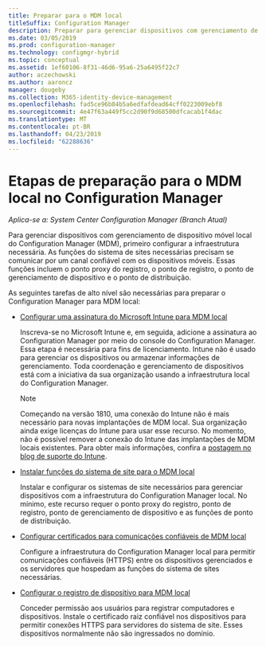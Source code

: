 ```yaml
---
title: Preparar para o MDM local
titleSuffix: Configuration Manager
description: Preparar para gerenciar dispositivos com gerenciamento de dispositivo móvel local no Configuration Manager
ms.date: 03/05/2019
ms.prod: configuration-manager
ms.technology: configmgr-hybrid
ms.topic: conceptual
ms.assetid: 1ef60106-8f31-46d6-95a6-25a6495f22c7
author: aczechowski
ms.author: aaroncz
manager: dougeby
ms.collection: M365-identity-device-management
ms.openlocfilehash: fad5ce96b84b5a6edfafdead64cff0223009ebf8
ms.sourcegitcommit: 4e47f63a449f5cc2d90f9d68500dfcacab1f4dac
ms.translationtype: MT
ms.contentlocale: pt-BR
ms.lasthandoff: 04/23/2019
ms.locfileid: "62288636"
---
```

# <a name="preparation-steps-for-on-premises-mdm-in-configuration-manager"></a>Etapas de preparação para o MDM local no Configuration Manager

*Aplica-se a: System Center Configuration Manager (Branch Atual)*

Para gerenciar dispositivos com gerenciamento de dispositivo móvel local do Configuration Manager (MDM), primeiro configurar a infraestrutura necessária. As funções do sistema de sites necessárias precisam se comunicar por um canal confiável com os dispositivos móveis. Essas funções incluem o ponto proxy do registro, o ponto de registro, o ponto de gerenciamento de dispositivo e o ponto de distribuição.

As seguintes tarefas de alto nível são necessárias para preparar o Configuration Manager para MDM local:  

- [Configurar uma assinatura do Microsoft Intune para MDM local](/sccm/mdm/get-started/set-up-intune-subscription-on-premises-mdm)  

    Inscreva-se no Microsoft Intune e, em seguida, adicione a assinatura ao Configuration Manager por meio do console do Configuration Manager. Essa etapa é necessária para fins de licenciamento. Intune não é usado para gerenciar os dispositivos ou armazenar informações de gerenciamento. Toda coordenação e gerenciamento de dispositivos está com a iniciativa da sua organização usando a infraestrutura local do Configuration Manager.  

    > [!Note]  
    > Começando na versão 1810, uma conexão do Intune não é mais necessário para novas implantações de MDM local.<!--3607730, fka 1359124--> Sua organização ainda exige licenças do Intune para usar esse recurso. No momento, não é possível remover a conexão do Intune das implantações de MDM locais existentes. Para obter mais informações, confira a [postagem no blog de suporte do Intune](https://techcommunity.microsoft.com/t5/Intune-Customer-Success/Move-from-Hybrid-Mobile-Device-Management-to-Intune-on-Azure/ba-p/280150).  

- [Instalar funções do sistema de site para o MDM local](/sccm/mdm/get-started/install-site-system-roles-for-on-premises-mdm)  

    Instalar e configurar os sistemas de site necessários para gerenciar dispositivos com a infraestrutura do Configuration Manager local. No mínimo, este recurso requer o ponto proxy do registro, ponto de registro, ponto de gerenciamento de dispositivo e as funções de ponto de distribuição.  

- [Configurar certificados para comunicações confiáveis de MDM local](/sccm/mdm/get-started/set-up-certificates-on-premises-mdm)  

    Configure a infraestrutura do Configuration Manager local para permitir comunicações confiáveis (HTTPS) entre os dispositivos gerenciados e os servidores que hospedam as funções do sistema de sites necessárias.  

- [Configurar o registro de dispositivo para MDM local](/sccm/mdm/get-started/set-up-device-enrollment-on-premises-mdm)  

    Conceder permissão aos usuários para registrar computadores e dispositivos. Instale o certificado raiz confiável nos dispositivos para permitir conexões HTTPS para servidores do sistema de site. Esses dispositivos normalmente não são ingressados no domínio.  

